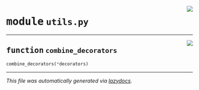 <!-- markdownlint-disable -->

<a href="../booktest/utils.py#L0"><img align="right" style="float:right;" src="https://img.shields.io/badge/-source-cccccc?style=flat-square"></a>

# <kbd>module</kbd> `utils.py`





---

<a href="../booktest/utils.py#L2"><img align="right" style="float:right;" src="https://img.shields.io/badge/-source-cccccc?style=flat-square"></a>

## <kbd>function</kbd> `combine_decorators`

```python
combine_decorators(*decorators)
```








---

_This file was automatically generated via [lazydocs](https://github.com/ml-tooling/lazydocs)._
